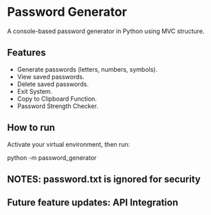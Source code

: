 # Password Generator

A console-based password generator in Python using MVC structure.

## Features
- Generate passwords (letters, numbers, symbols).
- View saved passwords.
- Delete saved passwords.
- Exit System.
- Copy to Clipboard Function.
- Password Strength Checker.


## How to run
Activate your virtual environment, then run:

python -m password_generator

## NOTES: password.txt is ignored for security

## Future feature updates: API Integration